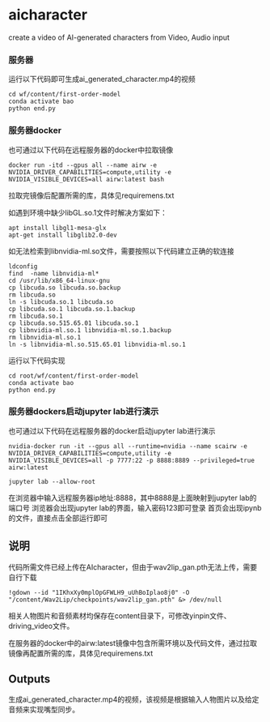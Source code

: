 # aicharacter
create a video of AI-generated characters from Video, Audio input

### 服务器

运行以下代码即可生成ai_generated_character.mp4的视频

    cd wf/content/first-order-model
    conda activate bao
    python end.py

### 服务器docker
也可通过以下代码在远程服务器的docker中拉取镜像

    docker run -itd --gpus all --name airw -e NVIDIA_DRIVER_CAPABILITIES=compute,utility -e NVIDIA_VISIBLE_DEVICES=all airw:latest bash

拉取完镜像后配置所需的库，具体见requiremens.txt

如遇到环境中缺少libGL.so.1文件时解决方案如下：

    apt install libgl1-mesa-glx
    apt-get install libglib2.0-dev

如无法检索到libnvidia-ml.so文件，需要按照以下代码建立正确的软连接

    ldconfig
    find  -name libnvidia-ml*
    cd /usr/lib/x86_64-linux-gnu
    cp libcuda.so libcuda.so.backup
    rm libcuda.so
    ln -s libcuda.so.1 libcuda.so
    cp libcuda.so.1 libcuda.so.1.backup
    rm libcuda.so.1
    cp libcuda.so.515.65.01 libcuda.so.1
    cp libnvidia-ml.so.1 libnvidia-ml.so.1.backup
    rm libnvidia-ml.so.1
    ln -s libnvidia-ml.so.515.65.01 libnvidia-ml.so.1

运行以下代码实现

    cd root/wf/content/first-order-model
    conda activate bao
    python end.py

### 服务器dockers启动jupyter lab进行演示
也可通过以下代码在远程服务器的docker启动jupyter lab进行演示

    nvidia-docker run -it --gpus all --runtime=nvidia --name scairw -e NVIDIA_DRIVER_CAPABILITIES=compute,utility -e NVIDIA_VISIBLE_DEVICES=all -p 7777:22 -p 8888:8889 --privileged=true airw:latest 

    jupyter lab --allow-root

在浏览器中输入远程服务器ip地址:8888，其中8888是上面映射到jupyter lab的端口号
浏览器会出现jupyter lab的界面，输入密码123即可登录
首页会出现ipynb的文件，直接点击全部运行即可

## 说明
代码所需文件已经上传在AIcharacter，但由于wav2lip_gan.pth无法上传，需要自行下载

    !gdown --id "1IKhxXy0mplOpGFWLH9_uUhBoIplao8j0" -O "/content/Wav2Lip/checkpoints/wav2lip_gan.pth" &> /dev/null

相关人物图片和音频素材均保存在content目录下，可修改yinpin文件、driving_video文件。

在服务器的docker中的airw:latest镜像中包含所需环境以及代码文件，通过拉取镜像再配置所需的库，具体见requiremens.txt

## Outputs
生成ai_generated_character.mp4的视频，该视频是根据输入人物图片以及给定音频来实现嘴型同步。

